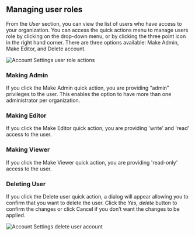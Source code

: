 ## Managing user roles

From the *User* section, you can view the list of users who have access to your organization. You can access the quick actions menu to manage users role by clicking on the drop-down menu, or by clicking the three point icon in the right hand corner. There are three options available: Make Admin, Make Editor, and Delete account.

![Account Settings user role actions](/img/cloud-native-workspace/account-settings/account_settings_user_role_actions.png)

### Making Admin

If you click the Make Admin quick action, you are providing “admin” privileges to the user. This enables the option to have more than one administrator per organization.

### Making Editor

If you click the Make Editor quick action, you are providing 'write' and 'read' access to the user.

### Making Viewer

If you click the Make Viewer quick action, you are providing 'read-only' access to the user.

### Deleting User

If you click the Delete user quick action, a dialog will appear allowing you to confirm that you want to delete the user. Click the *Yes, delete* button to confirm the changes or click Cancel if you don’t want the changes to be applied.

![Account Settings delete user account](/img/cloud-native-workspace/account-settings/account_settings_delete_user_account.png)